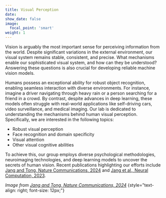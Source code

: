 ```yaml
---
title: Visual Perception
date: 
show_date: false
image:
  focal_point: 'smart'
weight: 1
---
```


Vision is arguably the most important sense for perceiving information from the world. Despite significant variations in the external environment, our visual system remains stable, consistent, and precise. What mechanisms enable our sophisticated visual system, and how can they be understood? Answering these questions is also crucial for developing reliable machine vision models.

<!--more-->

Humans possess an exceptional ability for robust object recognition, enabling seamless interaction with diverse environments. For instance, imagine a driver navigating through heavy rain or a person searching for a friend in a crowd. By contrast, despite advances in deep learning, these models often struggle with real-world applications like self-driving cars, video surveillance, and medical imaging. Our lab is dedicated to understanding the mechanisms behind human visual perception. Specifically, we are interested in the following topics:

- Robust visual perception 
- Face recognition and domain specificity 
- Visual attention 
- Other visual cognitive abilities

To achieve this, our group employs diverse psychological methodologies, neuroimaging technologies, and deep learning models to uncover the secrets of human vision. Recent publications highlighting our efforts include [Jang and Tong, Nature Communications, 2024](https://www.nature.com/articles/s41467-024-45679-0) and [Jang et al., Neural Computation, 2023](https://doi.org/10.1162/neco_a_01621).

_Image from [Jang and Tong, Nature Communications, 2024](https://www.nature.com/articles/s41467-024-45679-0)_
{style="text-align: right; font-size: 12px;"}
